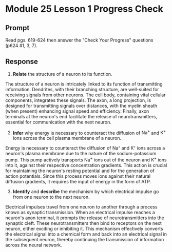 # Module 25 Lesson 1 Progress Check

## Prompt

Read pgs. 619-624 then answer the "Check Your Progress" questions (p624 #1, 3, 7).

## Response

1. **Relate** the structure of a neuron to its function.

The structure of a neuron is intricately linked to its function of transmitting information. Dendrites, with their branching structure, are well-suited for receiving signals from other neurons. The cell body, containing vital cellular components, integrates these signals. The axon, a long projection, is designed for transmitting signals over distances, with the myelin sheath (when present) enhancing signal speed and efficiency. Finally, axon terminals at the neuron's end facilitate the release of neurotransmitters, essential for communication with the next neuron.

2. **Infer** why energy is necessary to counteract the diffusion of $\text{Na}^+$ and $\text{K}^+$ ions across the cell plasma membrane of a neuron.

Energy is necessary to counteract the diffusion of Na⁺ and K⁺ ions across a neuron's plasma membrane due to the nature of the sodium-potassium pump. This pump actively transports $\text{Na}^+$ ions out of the neuron and $\text{K}^+$ ions into it, against their respective concentration gradients. This action is crucial for maintaining the neuron's resting potential and for the generation of action potentials. Since this process moves ions against their natural diffusion gradients, it requires the input of energy in the form of ATP.

3. **Identify** and **describe** the mechanism by which electrical impulse go from one neuron to the next neuron.

Electrical impulses travel from one neuron to another through a process known as synaptic transmission. When an electrical impulse reaches a neuron's axon terminal, it prompts the release of neurotransmitters into the synaptic cleft. These neurotransmitters then bind to receptors on the next neuron, either exciting or inhibiting it. This mechanism effectively converts the electrical signal into a chemical form and back into an electrical signal in the subsequent neuron, thereby continuing the transmission of information across the neural network.
